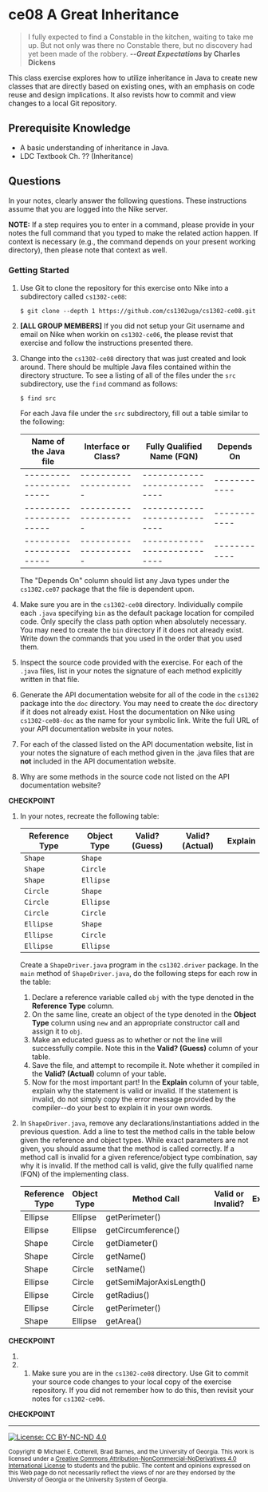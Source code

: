 # ce08 A Great Inheritance 

> I fully expected to find a Constable in the kitchen, waiting to take me up. 
> But not only was there no Constable there, but no discovery had yet been made of the robbery.
> **--_Great Expectations_ by Charles Dickens**

This class exercise explores how to utilize inheritance in Java to create new classes
that are directly based on existing ones, with an emphasis on code reuse and design
implications. It also revists how to commit and view changes to a local Git repository.

## Prerequisite Knowledge

* A basic understanding of inheritance in Java.
* LDC Textbook Ch. ?? (Inheritance)

## Questions

In your notes, clearly answer the following questions. These instructions assume that you are 
logged into the Nike server. 

**NOTE:** If a step requires you to enter in a command, please provide in your notes the full 
command that you typed to make the related action happen. If context is necessary (e.g., the 
command depends on your present working directory), then please note that context as well.

### Getting Started

1. Use Git to clone the repository for this exercise onto Nike into a subdirectory called `cs1302-ce08`:

   ```
   $ git clone --depth 1 https://github.com/cs1302uga/cs1302-ce08.git
   ```

1. **[ALL GROUP MEMBERS]**
   If you did not setup your Git username and email on Nike when workin on `cs1302-ce06`,
   the please revist that exercise and follow the instructions presented there.

1. Change into the `cs1302-ce08` directory that was just created and look around. There should be
   multiple Java files contained within the directory structure. To see a listing of all of the 
   files under the `src` subdirectory, use the `find` command as follows:
   
   ```
   $ find src
   ```
   
   For each Java file under the `src` subdirectory, fill out a table similar to the following:
   
   | Name of the Java file | Interface or Class? | Fully Qualified Name (FQN) | Depends On |
   |-----------------------|---------------------|----------------------------|------------|
   |-----------------------|---------------------|----------------------------|------------|
   |-----------------------|---------------------|----------------------------|------------|
   |-----------------------|---------------------|----------------------------|------------|

   The "Depends On" column should list any Java types under the `cs1302.ce07` package that the file
   is dependent upon. 
   
1. Make sure you are in the `cs1302-ce08` directory.
   Individually compile each `.java` specifying `bin` as the default package location for compiled code.
   Only specify the class path option when absolutely necessary.
   You may need to create the `bin` directory if it does not already exist.
   Write down the commands that you used in the order that you used them.
   
1. Inspect the source code provided with the exercise. For each of the `.java` files, list in your notes
   the signature of each method explicitly written in that file.

1. Generate the API documentation website for all of the code in the `cs1302` package
   into the `doc` directory. You may need to create the `doc` directory if it does not already exist.
   Host the documentation on Nike using `cs1302-ce08-doc` as the name for your symbolic link. Write
   the full URL of your API documentation website in your notes.
   
1. For each of the classed listed on the API documentation website, list in your notes
   the signature of each method given in the .java files that are **not** included in the API documentation website.
   
1. Why are some methods in the source code not listed on the API documentation website?

**CHECKPOINT**

1. In your notes, recreate the following table:

   | Reference Type | Object Type | Valid? (Guess) | Valid? (Actual) | Explain |
   |----------------|-------------|----------------|-----------------|---------|
   | `Shape`        | `Shape`     |||
   | `Shape`        | `Circle`    |||
   | `Shape`        | `Ellipse`   |||
   | `Circle`       | `Shape`     |||
   | `Circle`       | `Ellipse`   |||
   | `Circle`       | `Circle`    |||
   | `Ellipse`      | `Shape`     |||
   | `Ellipse`      | `Circle`    |||
   | `Ellipse`      | `Ellipse`   |||

   Create a `ShapeDriver.java` program in the `cs1302.driver` package. In the `main` method of 
   `ShapeDriver.java`, do the following steps for each row in the table:
   
   1. Declare a reference variable called `obj` with the type denoted in the **Reference Type** column.
   1. On the same line, create an object of the type denoted in the **Object Type** column using `new` and an appropriate constructor call and assign it to `obj`.
   1. Make an educated guess as to whether or not the line will successfully compile. Note this in the **Valid? (Guess)** column of your table.
   1. Save the file, and attempt to recompile it. Note whether it compiled in the **Valid? (Actual)** column of your table.
   1. Now for the most important part! In the **Explain** column of your table, explain why the statement is valid or invalid.
      If the statement is invalid, do not simply copy the error message provided by the compiler--do your best to explain it
      in your own words.

1. In `ShapeDriver.java`, remove any declarations/instantiations added in the previous question. Add a 
   line to test the method calls in the table below given the reference and object types. While exact
   parameters are not given, you should assume that the method is called correctly. If a method
   call is invalid for a given reference/object type combination, say why it is invalid. If the method
   call is valid, give the fully qualified name (FQN) of the implementing class.
   
   | Reference Type | Object Type | Method Call| Valid or Invalid? |Explain|
   |----------------|-------------|------------|-------------------|-------|
   |Ellipse|Ellipse|getPerimeter()|||
   |Ellipse|Ellipse|getCircumference()|||
   |Shape|Circle|getDiameter()|||
   |Shape|Circle|getName()|||
   |Shape|Circle|setName()|||
   |Ellipse|Circle|getSemiMajorAxisLength()|||
   |Ellipse|Circle|getRadius()|||
   |Ellipse|Circle|getPerimeter()|||
   |Shape|Ellipse|getArea()|||
   

**CHECKPOINT**

1. 

1. 1. Make sure you are in the `cs1302-ce08` directory.
   Use Git to commit your source code changes to your local copy of the exercise repository.
   If you did not remember how to do this, then revisit your notes for `cs1302-ce06`.
   
**CHECKPOINT**
    
<hr/>

[![License: CC BY-NC-ND 4.0](https://img.shields.io/badge/License-CC%20BY--NC--ND%204.0-lightgrey.svg)](http://creativecommons.org/licenses/by-nc-nd/4.0/)

<small>
Copyright &copy; Michael E. Cotterell, Brad Barnes, and the University of Georgia.
This work is licensed under a <a rel="license" href="http://creativecommons.org/licenses/by-nc-nd/4.0/">Creative Commons Attribution-NonCommercial-NoDerivatives 4.0 International License</a> to students and the public.
The content and opinions expressed on this Web page do not necessarily reflect the views of nor are they endorsed by the University of Georgia or the University System of Georgia.
</small>
